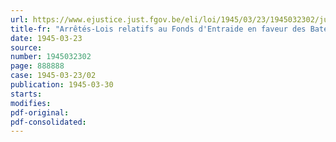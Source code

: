 ```yaml
---
url: https://www.ejustice.just.fgov.be/eli/loi/1945/03/23/1945032302/justel
title-fr: "Arrêtés-Lois relatifs au Fonds d'Entraide en faveur des Bateliers sinistrés et au Fonds spécial d'assurance contre Risques de Guerre des Bâtiments de Navigation intérieure"
date: 1945-03-23
source:
number: 1945032302
page: 888888
case: 1945-03-23/02
publication: 1945-03-30
starts:
modifies:
pdf-original:
pdf-consolidated:
---
```


